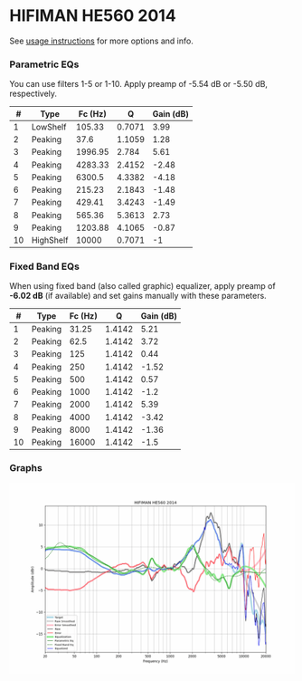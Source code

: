 # HIFIMAN HE560 2014
See [usage instructions](https://github.com/jaakkopasanen/AutoEq#usage) for more options and info.

### Parametric EQs
You can use filters 1-5 or 1-10. Apply preamp of -5.54 dB or -5.50 dB, respectively.

|   # | Type      |   Fc (Hz) |      Q |   Gain (dB) |
|-----|-----------|-----------|--------|-------------|
|   1 | LowShelf  |    105.33 | 0.7071 |        3.99 |
|   2 | Peaking   |     37.6  | 1.1059 |        1.28 |
|   3 | Peaking   |   1996.95 | 2.784  |        5.61 |
|   4 | Peaking   |   4283.33 | 2.4152 |       -2.48 |
|   5 | Peaking   |   6300.5  | 4.3382 |       -4.18 |
|   6 | Peaking   |    215.23 | 2.1843 |       -1.48 |
|   7 | Peaking   |    429.41 | 3.4243 |       -1.49 |
|   8 | Peaking   |    565.36 | 5.3613 |        2.73 |
|   9 | Peaking   |   1203.88 | 4.1065 |       -0.87 |
|  10 | HighShelf |  10000    | 0.7071 |       -1    |

### Fixed Band EQs
When using fixed band (also called graphic) equalizer, apply preamp of **-6.02 dB** (if available) and set gains manually with these parameters.

|   # | Type    |   Fc (Hz) |      Q |   Gain (dB) |
|-----|---------|-----------|--------|-------------|
|   1 | Peaking |     31.25 | 1.4142 |        5.21 |
|   2 | Peaking |     62.5  | 1.4142 |        3.72 |
|   3 | Peaking |    125    | 1.4142 |        0.44 |
|   4 | Peaking |    250    | 1.4142 |       -1.52 |
|   5 | Peaking |    500    | 1.4142 |        0.57 |
|   6 | Peaking |   1000    | 1.4142 |       -1.2  |
|   7 | Peaking |   2000    | 1.4142 |        5.39 |
|   8 | Peaking |   4000    | 1.4142 |       -3.42 |
|   9 | Peaking |   8000    | 1.4142 |       -1.36 |
|  10 | Peaking |  16000    | 1.4142 |       -1.5  |

### Graphs
![](./HIFIMAN%20HE560%202014.png)
